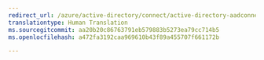 ```yaml
---
redirect_url: /azure/active-directory/connect/active-directory-aadconnect-dirsync-deprecated
translationtype: Human Translation
ms.sourcegitcommit: aa20b20c86763791eb579883b5273ea79cc714b5
ms.openlocfilehash: a472fa3192caa969610b43f89a455707f661172b

---
```




<!--HONumber=Dec16_HO3-->


